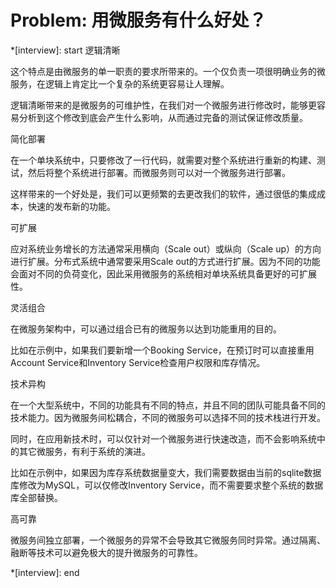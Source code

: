 # Problem: 用微服务有什么好处？

*[interview]: start
逻辑清晰

这个特点是由微服务的单一职责的要求所带来的。一个仅负责一项很明确业务的微服务，在逻辑上肯定比一个复杂的系统更容易让人理解。

逻辑清晰带来的是微服务的可维护性，在我们对一个微服务进行修改时，能够更容易分析到这个修改到底会产生什么影响，从而通过完备的测试保证修改质量。

简化部署

在一个单块系统中，只要修改了一行代码，就需要对整个系统进行重新的构建、测试，然后将整个系统进行部署。而微服务则可以对一个微服务进行部署。

这样带来的一个好处是，我们可以更频繁的去更改我们的软件，通过很低的集成成本，快速的发布新的功能。

可扩展

应对系统业务增长的方法通常采用横向（Scale out）或纵向（Scale up）的方向进行扩展。分布式系统中通常要采用Scale out的方式进行扩展。因为不同的功能会面对不同的负荷变化，因此采用微服务的系统相对单块系统具备更好的可扩展性。

灵活组合

在微服务架构中，可以通过组合已有的微服务以达到功能重用的目的。

比如在示例中，如果我们要新增一个Booking Service，在预订时可以直接重用Account Service和Inventory Service检查用户权限和库存情况。

技术异构

在一个大型系统中，不同的功能具有不同的特点，并且不同的团队可能具备不同的技术能力。因为微服务间松耦合，不同的微服务可以选择不同的技术栈进行开发。

同时，在应用新技术时，可以仅针对一个微服务进行快速改造，而不会影响系统中的其它微服务，有利于系统的演进。

比如在示例中，如果因为库存系统数据量变大，我们需要数据由当前的sqlite数据库修改为MySQL，可以仅修改Inventory Service，而不需要要求整个系统的数据库全部替换。

高可靠

微服务间独立部署，一个微服务的异常不会导致其它微服务同时异常。通过隔离、融断等技术可以避免极大的提升微服务的可靠性。

*[interview]: end
